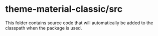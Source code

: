 # theme-material-classic/src

This folder contains source code that will automatically be added to the classpath when
the package is used.
